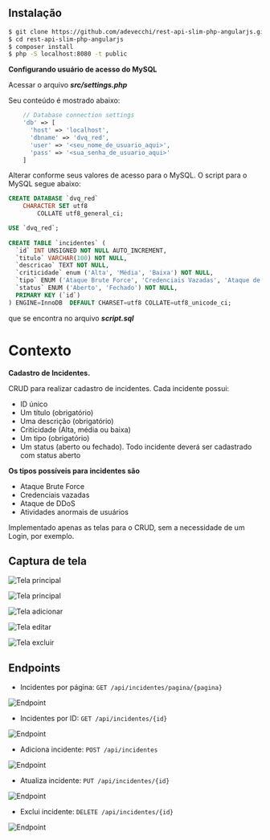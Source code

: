 ## Instalação

```bash
$ git clone https://github.com/adevecchi/rest-api-slim-php-angularjs.git
$ cd rest-api-slim-php-angularjs
$ composer install
$ php -S localhost:8080 -t public
```

**Configurando usuário de acesso do MySQL**

Acessar o arquivo ***src/settings.php***

Seu conteúdo é mostrado abaixo:

```php
    // Database connection settings
    'db' => [
      'host' => 'localhost',
      'dbname' => 'dvq_red',
      'user' => '<seu_nome_de_usuario_aqui>',
      'pass' => '<sua_senha_de_usuario_aqui>'
    ]
```

Alterar conforme seus valores de acesso para o MySQL. O script para o MySQL segue abaixo:

```sql
CREATE DATABASE `dvq_red`
	CHARACTER SET utf8
        COLLATE utf8_general_ci;

USE `dvq_red`;
    
CREATE TABLE `incidentes` (
  `id` INT UNSIGNED NOT NULL AUTO_INCREMENT,
  `titulo` VARCHAR(100) NOT NULL,
  `descricao` TEXT NOT NULL,
  `criticidade` enum ('Alta', 'Média', 'Baixa') NOT NULL,
  `tipo` ENUM ('Ataque Brute Force', 'Credenciais Vazadas', 'Ataque de DDoS', 'Atividades anormais de usuário') NOT NULL,
  `status` ENUM ('Aberto', 'Fechado') NOT NULL,
  PRIMARY KEY (`id`)
) ENGINE=InnoDB  DEFAULT CHARSET=utf8 COLLATE=utf8_unicode_ci;
```

que se encontra no arquivo ***script.sql***

Contexto
========
**Cadastro de Incidentes.**

CRUD para realizar cadastro de incidentes. Cada incidente possui:

- ID único
- Um título (obrigatório)
- Uma descrição (obrigatório)
- Criticidade (Alta, média ou baixa)
- Um tipo (obrigatório)
- Um status (aberto ou fechado). Todo incidente deverá ser cadastrado com status aberto

**Os tipos possíveis para incidentes são**
- Ataque Brute Force
- Credenciais vazadas
- Ataque de DDoS
- Atividades anormais de usuários

Implementado apenas as telas para o CRUD, sem a necessidade de um Login, por exemplo.

Captura de tela
---------------

![Tela principal](https://github.com/adevecchi/rest-api-slim-php-angularjs/blob/master/public/images/screenshot/index1.png)

![Tela principal](https://github.com/adevecchi/rest-api-slim-php-angularjs/blob/master/public/images/screenshot/index2.png)

![Tela adicionar](https://github.com/adevecchi/rest-api-slim-php-angularjs/blob/master/public/images/screenshot/add.png)

![Tela editar](https://github.com/adevecchi/rest-api-slim-php-angularjs/blob/master/public/images/screenshot/edit.png)

![Tela excluir](https://github.com/adevecchi/rest-api-slim-php-angularjs/blob/master/public/images/screenshot/delete.png)

Endpoints
---------

- Incidentes por página: `GET /api/incidentes/pagina/{pagina}`

![Endpoint](https://github.com/adevecchi/rest-api-slim-php-angularjs/blob/master/public/images/endpoits/get_incidentes_por_pagina.png)

- Incidentes por ID: `GET /api/incidentes/{id}`

![Endpoint](https://github.com/adevecchi/rest-api-slim-php-angularjs/blob/master/public/images/endpoits/get_incidentes_por_id.png)

- Adiciona incidente: `POST /api/incidentes`

![Endpoint](https://github.com/adevecchi/rest-api-slim-php-angularjs/blob/master/public/images/endpoits/post_incidentes.png)

- Atualiza incidente: `PUT /api/incidentes/{id}`

![Endpoint](https://github.com/adevecchi/rest-api-slim-php-angularjs/blob/master/public/images/endpoits/put_incidentes.png)

- Exclui incidente: `DELETE /api/incidentes/{id}`

![Endpoint](https://github.com/adevecchi/rest-api-slim-php-angularjs/blob/master/public/images/endpoits/delete_incidentes.png)



